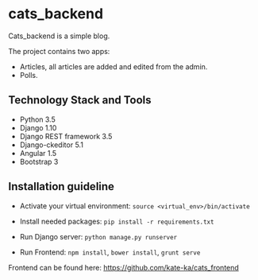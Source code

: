 # cats_backend

Cats_backend is a simple blog.

The project contains two apps:
  - Articles, all articles are added and edited from the admin.
  - Polls.


## Technology Stack and Tools

- Python 3.5
- Django 1.10
- Django REST framework 3.5
- Django-ckeditor 5.1
- Angular 1.5
- Bootstrap 3

## Installation guideline

 - Activate your virtual environment: `source <virtual_env>/bin/activate`
 - Install needed packages: `pip install -r requirements.txt`
 - Run Django server: `python manage.py runserver`
 
 - Run Frontend: `npm install`, `bower install`, `grunt serve`

Frontend can be found here: https://github.com/kate-ka/cats_frontend

